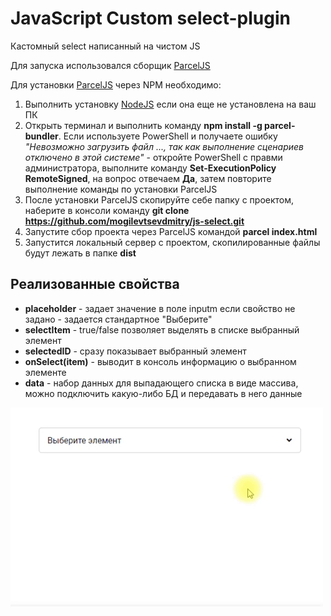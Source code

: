 ﻿# JavaScript Custom select-plugin

Кастомный select написанный на чистом JS

Для запуска использовался сборщик [ParcelJS](https://parceljs.org/getting_started.html)

Для установки [ParcelJS](https://parceljs.org/getting_started.html) через NPM необходимо:

1. Выполнить установку [NodeJS](https://nodejs.org/ru/) если она еще не установлена на ваш ПК
2. Открыть терминал и выполнить команду **npm install -g parcel-bundler**. Если используете PowerShell и получаете ошибку _"Невозможно загрузить файл ..., так как выполнение сценариев отключено в этой системе"_ - откройте PowerShell с правми администратора, выполните команду **Set-ExecutionPolicy RemoteSigned**, на вопрос отвечаем **Да**, затем повторите выполнение команды по установки ParcelJS
3. После установки ParcelJS скопируйте себе папку с проектом, наберите в консоли команду **git clone https://github.com/mogilevtsevdmitry/js-select.git**
4. Запустите сбор проекта через ParcelJS командой **parcel index.html**
5. Запустится локальный сервер с проектом, скопилированные файлы будут лежать в папке **dist**

## Реализованные свойства

- **placeholder** - задает значение в поле inputm если свойство не задано - задается стандартное "Выберите"
- **selectItem** - true/false позволяет выделять в списке выбранный элемент
- **selectedID** - сразу показывает выбранный элемент
- **onSelect(item)** - выводит в консоль информацию о выбранном элементе
- **data** - набор данных для выпадающего списка в виде массива, можно подключить какую-либо БД и передавать в него данные

![](https://github.com/mogilevtsevdmitry/js-select/blob/master/gif.gif)
